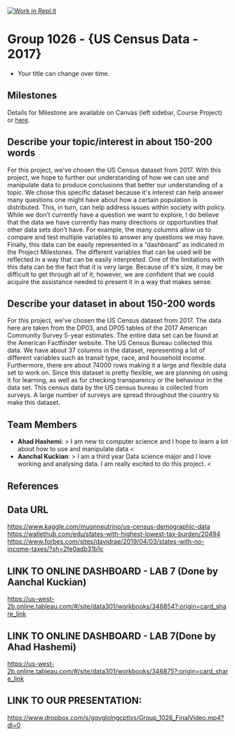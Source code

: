 [![Work in Repl.it](https://classroom.github.com/assets/work-in-replit-14baed9a392b3a25080506f3b7b6d57f295ec2978f6f33ec97e36a161684cbe9.svg)](https://classroom.github.com/online_ide?assignment_repo_id=362838&assignment_repo_type=GroupAssignmentRepo)
# Group 1026 - {US Census Data - 2017}

- Your title can change over time.

## Milestones

Details for Milestone are available on Canvas (left sidebar, Course Project) or [here](https://firas.moosvi.com/courses/data301/project/milestone01.html).

## Describe your topic/interest in about 150-200 words
For this project, we've chosen the US Census dataset from 2017. With this project, we hope to further our understanding of how we can use and manipulate data to produce conclusions that better our understanding of a topic. We chose this specific dataset because it's interest can help answer many questions one might have about how a certain population is distributed. This, in turn, can help address issues within society with policy. While we don’t currently have a question we want to explore, I do believe that the data we have currently has many directions or opportunities that other data sets don’t have. For example, the many columns allow us to compare and test multiple variables to answer any questions we may have. Finally, this data can be easily represented in a “dashboard” as indicated in the Project Milestones. The different variables that can be used will be reflected in a way that can be easily interpreted. One of the limitations with this data can be the fact that it is very large. Because of it's size, it may be difficult to get through all of it; however, we are confident that we could acquire the assistance needed to present it in a way that makes sense. 



## Describe your dataset in about 150-200 words

For this project, we've chosen the US Census dataset from 2017. The data here are taken from the DP03, and DP05 tables of the 2017 American Community Survey 5-year estimates. The entire data set can be found at the American Factfinder website. The US Census Bureau collected this data. We have about 37 columns in the dataset, representing a lot of different variables such as transit type, race, and household income. Furthermore, there are about 74000 rows making it a large and flexible data set to work on. Since this dataset is pretty flexible, we are planning on using it for learning, as well as for checking transparency or the behaviour in the data set. This census data by the US census bureau is collected from surveys. A large number of surveys are spread throughout the country to make this dataset.

## Team Members

- **Ahad Hashemi**: > I am new to computer science and I hope to learn a lot about how to use and manipulate data <
- **Aanchal Kuckian**: > I am a third year Data science major and I love working and analysing data. I am really excited to do this project. <


## References

## Data URL
https://www.kaggle.com/muonneutrino/us-census-demographic-data
https://wallethub.com/edu/states-with-highest-lowest-tax-burden/20494
https://www.forbes.com/sites/davidrae/2019/04/03/states-with-no-income-taxes/?sh=2fe0adb31b1c


## LINK TO ONLINE DASHBOARD - LAB 7 (Done by Aanchal Kuckian)
https://us-west-2b.online.tableau.com/#/site/data301/workbooks/346854?:origin=card_share_link

## LINK TO ONLINE DASHBOARD - LAB 7(Done by Ahad Hashemi)
https://us-west-2b.online.tableau.com/#/site/data301/workbooks/346875?:origin=card_share_link

## LINK TO OUR PRESENTATION:
https://www.dropbox.com/s/gqvglolngcptlxs/Group_1026_FinalVideo.mp4?dl=0